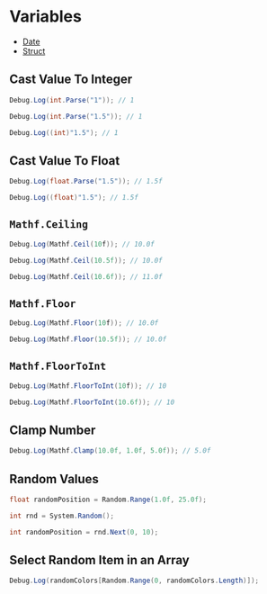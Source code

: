 # Variables

- [Date](/Variables/Date.md)
- [Struct](/Variables/Struct.md)

## Cast Value To Integer

```csharp
Debug.Log(int.Parse("1")); // 1
```

```csharp
Debug.Log(int.Parse("1.5")); // 1
```

```csharp
Debug.Log((int)"1.5"); // 1
```

## Cast Value To Float

```csharp
Debug.Log(float.Parse("1.5")); // 1.5f
```

```csharp
Debug.Log((float)"1.5"); // 1.5f
```

## `Mathf.Ceiling`

```csharp
Debug.Log(Mathf.Ceil(10f)); // 10.0f
```

```csharp
Debug.Log(Mathf.Ceil(10.5f)); // 10.0f
```

```csharp
Debug.Log(Mathf.Ceil(10.6f)); // 11.0f
```

## `Mathf.Floor`

```csharp
Debug.Log(Mathf.Floor(10f)); // 10.0f
```

```csharp
Debug.Log(Mathf.Floor(10.5f)); // 10.0f
```

## `Mathf.FloorToInt`

```csharp
Debug.Log(Mathf.FloorToInt(10f)); // 10
```

```csharp
Debug.Log(Mathf.FloorToInt(10.6f)); // 10
```

## Clamp Number

```csharp
Debug.Log(Mathf.Clamp(10.0f, 1.0f, 5.0f)); // 5.0f
```

## Random Values

```csharp
float randomPosition = Random.Range(1.0f, 25.0f);
```

```csharp
int rnd = System.Random();

int randomPosition = rnd.Next(0, 10);
```

## Select Random Item in an Array

```csharp
Debug.Log(randomColors[Random.Range(0, randomColors.Length)]);
```
